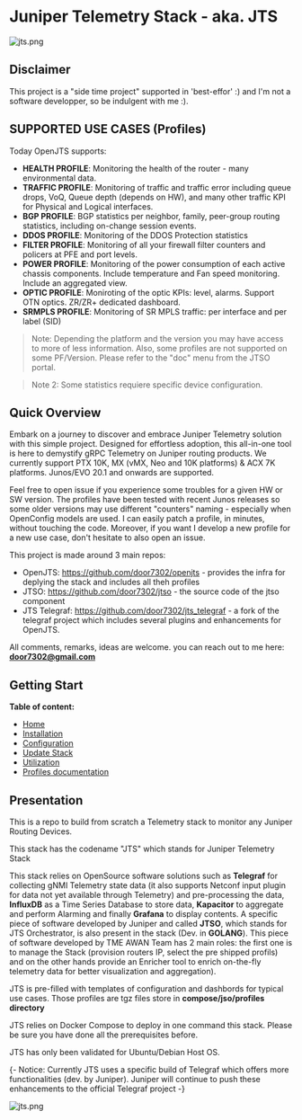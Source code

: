 # Juniper Telemetry Stack - aka. JTS

![jts.png](./img/logo-med.png)

## Disclaimer

This project is a "side time project" supported in 'best-effor' :) and I'm not a software developper, so be indulgent with me :). 

## SUPPORTED USE CASES (Profiles)

Today OpenJTS supports: 

- **HEALTH PROFILE**: Monitoring the health of the router - many environmental data.
- **TRAFFIC PROFILE**: Monitoring of traffic and traffic error including queue drops, VoQ, Queue depth (depends on HW), and many other traffic KPI for Physical and Logical interfaces.
- **BGP PROFILE**: BGP statistics per neighbor, family, peer-group routing statistics, including on-change session events.
- **DDOS PROFILE**: Monitoring of the DDOS Protection statistics 
- **FILTER PROFILE**: Monitoring of all your firewall filter counters and policers at PFE and port levels. 
- **POWER PROFILE**: Monitoring of the power consumption of each active chassis components. Include temperature and Fan speed monitoring. Include an aggregated view. 
- **OPTIC PROFILE**: Moniroting of the optic KPIs: level, alarms. Support OTN optics. ZR/ZR+ dedicated dashboard. 
- **SRMPLS PROFILE**: Monitoring of SR MPLS traffic: per interface and per label (SID)

> Note: Depending the platform and the version you may have access to more of less information. Also, some profiles are not supported on some PF/Version. Please refer to the "doc" menu from the JTSO portal. 

> Note 2: Some statistics requiere specific device configuration.

## Quick Overview

Embark on a journey to discover and embrace Juniper Telemetry solution with this simple project. Designed for effortless adoption, this all-in-one tool is here to demystify gRPC Telemetry on Juniper routing products. We currently support PTX 10K, MX (vMX, Neo and 10K platforms) & ACX 7K platforms. Junos/EVO 20.1 and onwards are supported.

Feel free to open issue if you experience some troubles for a given HW or SW version. The profiles have been tested with recent Junos releases so some older versions may use different "counters" naming - especially when OpenConfig models are used. I can easily patch a profile, in minutes, without touching the code. Moreover, if you want I develop a new profile for a new use case, don't hesitate to also open an issue. 

This project is made around 3 main repos:

- OpenJTS: https://github.com/door7302/openjts - provides the infra for deplying the stack and includes all theh profiles
- JTSO: https://github.com/door7302/jtso - the source code of the jtso component 
- JTS Telegraf: https://github.com/door7302/jts_telegraf - a fork of the telegraf project which includes several plugins and enhancements for OpenJTS. 

All comments, remarks, ideas are welcome. you can reach out to me here: **door7302@gmail.com**

## Getting Start

 **Table of content:**
 - [Home](README.md)
 - [Installation](INSTALL.md)
 - [Configuration](CONFIG.md)
 - [Update Stack](UPDATE.md)
 - [Utilization](USAGE.md)
 - [Profiles documentation](PROFILES.md)
 
## Presentation 

This is a repo to build from scratch a Telemetry stack to monitor any Juniper Routing Devices. 

This stack has the codename "JTS" which stands for Juniper Telemetry Stack 

This stack relies on OpenSource software solutions such as **Telegraf** for collecting gNMI Telemetry state data (it also supports Netconf input plugin for data not yet available through Telemetry) and pre-processing the data, **InfluxDB** as a Time Series Database to store data, **Kapacitor** to aggregate and perform Alarming and finally **Grafana** to display contents. A specific piece of software developed by Juniper and called **JTSO**, which stands for JTS Orchestrator, is also present in the stack (Dev. in **GOLANG**). This piece of software developed by TME AWAN Team has 2 main roles: the first one is to manage the Stack (provision routers IP, select the pre shipped profils) and on the other hands provide an Enricher tool to enrich on-the-fly telemetry data for better visualization and aggregation).  

JTS is pre-filled with templates of configuration and dashbords for typical use cases. Those profiles are tgz files store in **compose/jso/profiles directory** 

JTS relies on Docker Compose to deploy in one command this stack. Please be sure you have done all the prerequisites before.

JTS has only been validated for Ubuntu/Debian Host OS. 

{- Notice: Currently JTS uses a specific build of Telegraf which offers more functionalities (dev. by Juniper). Juniper will continue to push these enhancements to the official Telegraf project -}

![jts.png](./img/JTS.png)

